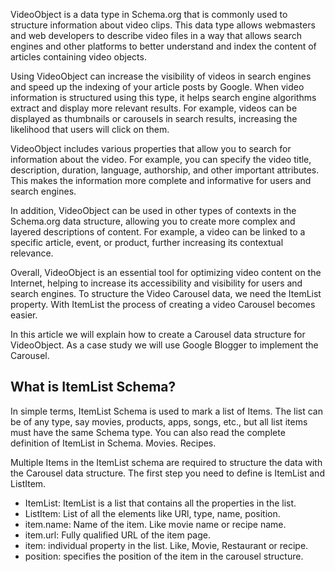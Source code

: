 VideoObject is a data type in Schema.org that is commonly used to structure information about video clips. This data type allows webmasters and web developers to describe video files in a way that allows search engines and other platforms to better understand and index the content of articles containing video objects.

Using VideoObject can increase the visibility of videos in search engines and speed up the indexing of your article posts by Google. When video information is structured using this type, it helps search engine algorithms extract and display more relevant results. For example, videos can be displayed as thumbnails or carousels in search results, increasing the likelihood that users will click on them.

VideoObject includes various properties that allow you to search for information about the video. For example, you can specify the video title, description, duration, language, authorship, and other important attributes. This makes the information more complete and informative for users and search engines.

In addition, VideoObject can be used in other types of contexts in the Schema.org data structure, allowing you to create more complex and layered descriptions of content. For example, a video can be linked to a specific article, event, or product, further increasing its contextual relevance.

Overall, VideoObject is an essential tool for optimizing video content on the Internet, helping to increase its accessibility and visibility for users and search engines. To structure the Video Carousel data, we need the ItemList property. With ItemList the process of creating a video Carousel becomes easier.

In this article we will explain how to create a Carousel data structure for VideoObject. As a case study we will use Google Blogger to implement the Carousel.

## What is ItemList Schema?
In simple terms, ItemList Schema is used to mark a list of Items. The list can be of any type, say movies, products, apps, songs, etc., but all list items must have the same Schema type. You can also read the complete definition of ItemList in Schema. Movies. Recipes.

Multiple Items in the ItemList schema are required to structure the data with the Carousel data structure. The first step you need to define is ItemList and ListItem.
- ItemList: ItemList is a list that contains all the properties in the list.
- ListItem: List of all the elements like URl, type, name, position.
- item.name: Name of the item. Like movie name or recipe name.
- item.url: Fully qualified URL of the item page.
- item: individual property in the list. Like, Movie, Restaurant or recipe.
- position: specifies the position of the item in the carousel structure.

